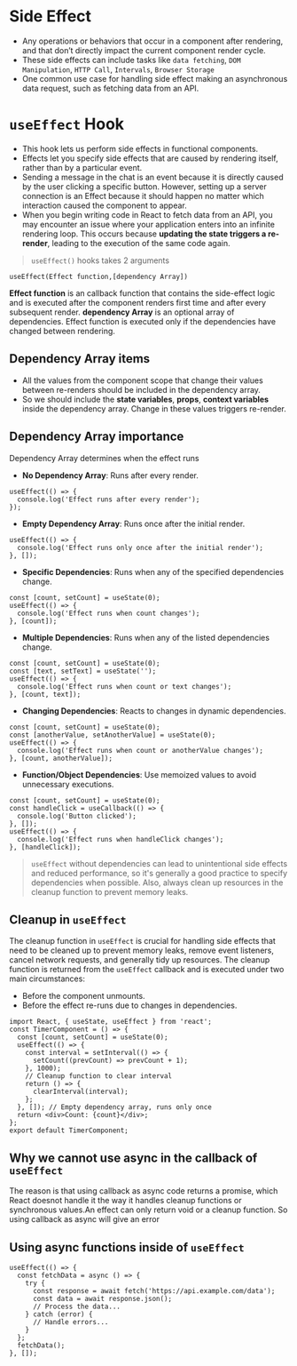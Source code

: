 # Side Effect

- Any operations or behaviors that occur in a component after rendering, and that don’t directly impact the current component render cycle.
- These side effects can include tasks like `data fetching`, `DOM Manipulation`, `HTTP Call`, `Intervals`, `Browser Storage`
- One common use case for handling side effect making an asynchronous data request, such as fetching data from an API.

# `useEffect` Hook

- This hook lets us perform side effects in functional components.
- Effects let you specify side effects that are caused by rendering itself, rather than by a particular event.
- Sending a message in the chat is an event because it is directly caused by the user clicking a specific button. However, setting up a server connection is an Effect because it should happen no matter which interaction caused the component to appear.
- When you begin writing code in React to fetch data from an API, you may encounter an issue where your application enters into an infinite rendering loop. This occurs because **updating the state triggers a re-render**, leading to the execution of the same code again.

> `useEffect()` hooks takes 2 arguments

```
useEffect(Effect function,[dependency Array])
```

**Effect function** is an callback function that contains the side-effect logic and is executed after the component renders first time and after every subsequent render.
**dependency Array** is an optional array of dependencies. Effect function is executed only if the dependencies have changed between rendering.

## Dependency Array items

- All the values from the component scope that change their values between re-renders should be included in the dependency array.
- So we should include the **state variables**, **props**, **context variables** inside the dependency array. Change in these values triggers re-render.

## Dependency Array importance

Dependency Array determines when the effect runs

- **No Dependency Array**: Runs after every render.

```
useEffect(() => {
  console.log('Effect runs after every render');
});
```

- **Empty Dependency Array**: Runs once after the initial render.

```
useEffect(() => {
  console.log('Effect runs only once after the initial render');
}, []);
```

- **Specific Dependencies**: Runs when any of the specified dependencies change.

```
const [count, setCount] = useState(0);
useEffect(() => {
  console.log('Effect runs when count changes');
}, [count]);
```

- **Multiple Dependencies**: Runs when any of the listed dependencies change.

```
const [count, setCount] = useState(0);
const [text, setText] = useState('');
useEffect(() => {
  console.log('Effect runs when count or text changes');
}, [count, text]);
```

- **Changing Dependencies**: Reacts to changes in dynamic dependencies.

```
const [count, setCount] = useState(0);
const [anotherValue, setAnotherValue] = useState(0);
useEffect(() => {
  console.log('Effect runs when count or anotherValue changes');
}, [count, anotherValue]);
```

- **Function/Object Dependencies**: Use memoized values to avoid unnecessary executions.

```
const [count, setCount] = useState(0);
const handleClick = useCallback(() => {
  console.log('Button clicked');
}, []);
useEffect(() => {
  console.log('Effect runs when handleClick changes');
}, [handleClick]);
```

> `useEffect` without dependencies can lead to unintentional side effects and reduced performance, so it's generally a good practice to specify dependencies when possible. Also, always clean up resources in the cleanup function to prevent memory leaks.

## Cleanup in `useEffect`

The cleanup function in `useEffect` is crucial for handling side effects that need to be cleaned up to prevent memory leaks, remove event listeners, cancel network requests, and generally tidy up resources. The cleanup function is returned from the `useEffect` callback and is executed under two main circumstances:

- Before the component unmounts.
- Before the effect re-runs due to changes in dependencies.

```
import React, { useState, useEffect } from 'react';
const TimerComponent = () => {
  const [count, setCount] = useState(0);
  useEffect(() => {
    const interval = setInterval(() => {
      setCount((prevCount) => prevCount + 1);
    }, 1000);
    // Cleanup function to clear interval
    return () => {
      clearInterval(interval);
    };
  }, []); // Empty dependency array, runs only once
  return <div>Count: {count}</div>;
};
export default TimerComponent;
```

## Why we cannot use async in the callback of `useEffect`

The reason is that using callback as async code returns a promise, which React doesnot handle it the way it handles cleanup functions or synchronous values.An effect can only return void or a cleanup function. So using callback as async will give an error

## Using async functions inside of `useEffect`

```
useEffect(() => {
  const fetchData = async () => {
    try {
      const response = await fetch('https://api.example.com/data');
      const data = await response.json();
      // Process the data...
    } catch (error) {
      // Handle errors...
    }
  };
  fetchData();
}, []);
```

